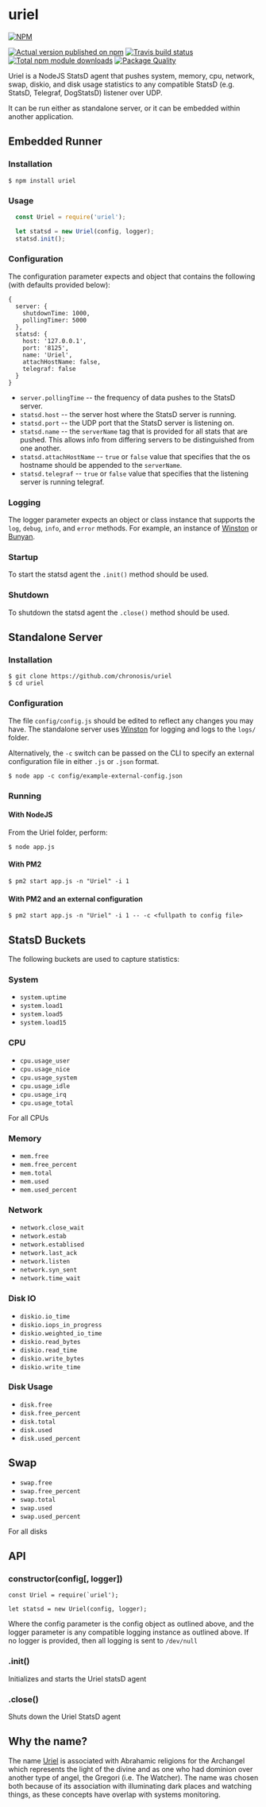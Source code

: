 # uriel

[![NPM](https://nodei.co/npm/uriel.png?downloads=true)](https://nodei.co/npm/uriel/)

[![Actual version published on npm](http://img.shields.io/npm/v/uriel.svg)](https://www.npmjs.org/package/uriel)
[![Travis build status](https://travis-ci.org/chronosis/uriel.svg)](https://www.npmjs.org/package/uriel)
[![Total npm module downloads](http://img.shields.io/npm/dt/uriel.svg)](https://www.npmjs.org/package/uriel)
[![Package Quality](http://npm.packagequality.com/shield/uriel.svg)](http://packagequality.com/#?package=uriel)

Uriel is a NodeJS StatsD agent that pushes system, memory, cpu, network, swap, diskio, and disk usage statistics to any compatible StatsD (e.g. StatsD, Telegraf, DogStatsD) listener over UDP.

It can be run either as standalone server, or it can be embedded within another application.

## Embedded Runner

### Installation

```
$ npm install uriel
```

### Usage
```js
  const Uriel = require('uriel');

  let statsd = new Uriel(config, logger);
  statsd.init();
```

### Configuration
The configuration parameter expects and object that contains the following (with defaults provided below):
```
{
  server: {
    shutdownTime: 1000,
    pollingTimer: 5000
  },
  statsd: {
    host: '127.0.0.1',
    port: '8125',
    name: 'Uriel',
    attachHostName: false,
    telegraf: false
  }
}
```

 * `server.pollingTime` -- the frequency of data pushes to the StatsD server.
 * `statsd.host` -- the server host where the StatsD server is running.
 * `statsd.port` -- the UDP port that the StatsD server is listening on.
 * `statsd.name` -- the `serverName` tag that is provided for all stats that are pushed. This allows info from differing servers to be distinguished from one another.
 * `statsd.attachHostName` -- `true` or `false` value that specifies that the os hostname should be appended to the `serverName`.
 * `statsd.telegraf` -- `true` or `false` value that specifies that the listening server is running telegraf.

### Logging
The logger parameter expects an object or class instance that supports the `log`, `debug`, `info`, and `error` methods. For example, an instance of [Winston](https://www.npmjs.com/package/winston) or [Bunyan](https://www.npmjs.com/package/bunyan).

### Startup
To start the statsd agent the `.init()` method should be used.

### Shutdown
To shutdown the statsd agent the `.close()` method should be used.

## Standalone Server

### Installation
```
$ git clone https://github.com/chronosis/uriel
$ cd uriel
```

### Configuration
The file `config/config.js` should be edited to reflect any changes you may have. The standalone server uses [Winston](https://www.npmjs.com/package/winston) for logging and logs to the `logs/` folder.  

Alternatively, the `-c` switch can be passed on the CLI to specify an external configuration file in either `.js` or `.json` format.

```
$ node app -c config/example-external-config.json
```

### Running
#### With NodeJS
From the Uriel folder, perform:
```
$ node app.js
```

#### With PM2
```
$ pm2 start app.js -n "Uriel" -i 1
```

#### With PM2 and an external configuration
```
$ pm2 start app.js -n "Uriel" -i 1 -- -c <fullpath to config file>
```

## StatsD Buckets
The following buckets are used to capture statistics:

### System
 * `system.uptime`
 * `system.load1`
 * `system.load5`
 * `system.load15`

### CPU
 * `cpu.usage_user`
 * `cpu.usage_nice`
 * `cpu.usage_system`
 * `cpu.usage_idle`
 * `cpu.usage_irq`
 * `cpu.usage_total`

For all CPUs

### Memory
 * `mem.free`
 * `mem.free_percent`
 * `mem.total`
 * `mem.used`
 * `mem.used_percent`

### Network
 * `network.close_wait`
 * `network.estab`
 * `network.establised`
 * `network.last_ack`
 * `network.listen`
 * `network.syn_sent`
 * `network.time_wait`

### Disk IO
 * `diskio.io_time`
 * `diskio.iops_in_progress`
 * `diskio.weighted_io_time`
 * `diskio.read_bytes`
 * `diskio.read_time`
 * `diskio.write_bytes`
 * `diskio.write_time`

### Disk Usage
 * `disk.free`
 * `disk.free_percent`
 * `disk.total`
 * `disk.used`
 * `disk.used_percent`

## Swap
 * `swap.free`
 * `swap.free_percent`
 * `swap.total`
 * `swap.used`
 * `swap.used_percent`

For all disks

## API

### constructor(config[, logger])
```
const Uriel = require(`uriel');

let statsd = new Uriel(config, logger);
```

Where the config parameter is the config object as outlined above, and the logger parameter is any compatible logging instance as outlined above. If no logger is provided, then all logging is sent to `/dev/null`

### .init()
Initializes and starts the Uriel statsD agent

### .close()
Shuts down the Uriel StatsD agent

## Why the name?
The name [Uriel](https://en.wikipedia.org/wiki/Uriel) is associated with Abrahamic religions for the Archangel which represents the light of the divine and as one who had dominion over another type of angel, the Gregori (i.e. The Watcher). The name was chosen both because of its association with illuminating dark places and watching things, as these concepts have overlap with systems monitoring.
